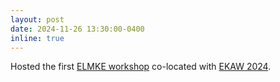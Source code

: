 ```yaml
---
layout: post
date: 2024-11-26 13:30:00-0400
inline: true
---
```

Hosted the first [ELMKE workshop](https://sites.google.com/view/elmke/program) co-located with [EKAW 2024](https://event.cwi.nl/ekaw2024/program.html).
